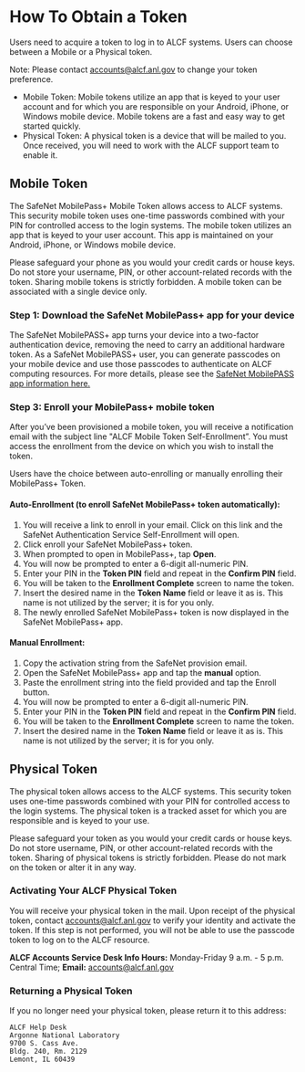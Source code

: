 # How To Obtain a Token

Users need to acquire a token to log in to ALCF systems. Users can choose between a Mobile or a Physical token. 

Note: Please contact [accounts@alcf.anl.gov](mailto:accounts@alcf.anl.gov) to change your token preference.

- Mobile Token: Mobile tokens utilize an app that is keyed to your user account and for which you are responsible on your Android, iPhone, or Windows mobile device. Mobile tokens are a fast and easy way to get started quickly.
- Physical Token: A physical token is a device that will be mailed to you. Once received, you will need to work with the ALCF support team to enable it.

## Mobile Token

The SafeNet MobilePass+ Mobile Token allows access to ALCF systems. This security mobile token uses one-time passwords combined with your PIN for controlled access to the login systems. The mobile token utilizes an app that is keyed to your user account. This app is maintained on your Android, iPhone, or Windows mobile device. 

Please safeguard your phone as you would your credit cards or house keys. Do not store your username, PIN, or other account-related records with the token. Sharing mobile tokens is strictly forbidden. A mobile token can be associated with a single device only.

### Step 1: Download the SafeNet MobilePass+ app for your device

The SafeNet MobilePASS+ app turns your device into a two-factor authentication device, removing the need to carry an additional hardware token. As a SafeNet MobilePASS+ user, you can generate passcodes on your mobile device and use those passcodes to authenticate on ALCF computing resources. For more details, please see the [SafeNet MobilePASS app information here.](https://cpl.thalesgroup.com/access-management/authenticators/software-authentication/mobilepass-plus-push-authentication)

### Step 3: Enroll your MobilePass+ mobile token

After you’ve been provisioned a mobile token, you will receive a notification email with the subject line "ALCF Mobile Token Self-Enrollment”. You must access the enrollment from the device on which you wish to install the token. 

Users have the choice between auto-enrolling or manually enrolling their MobilePass+ Token.

#### Auto-Enrollment (to enroll SafeNet MobilePass+ token automatically):

1. You will receive a link to enroll in your email. Click on this link and the SafeNet Authentication Service Self-Enrollment will open.
2. Click enroll your SafeNet MobilePass+ token.
3. When prompted to open in MobilePass+, tap **Open**.
4. You will now be prompted to enter a 6-digit all-numeric PIN.
5. Enter your PIN in the **Token PIN** field and repeat in the **Confirm PIN** field.
6. You will be taken to the **Enrollment Complete** screen to name the token.
7. Insert the desired name in the **Token Name** field or leave it as is. This name is not utilized by the server; it is for you only.
8. The newly enrolled SafeNet MobilePass+ token is now displayed in the SafeNet MobilePass+ app.

#### Manual Enrollment:

1. Copy the activation string from the SafeNet provision email.
2. Open the SafeNet MobilePass+ app and tap the **manual** option.
3. Paste the enrollment string into the field provided and tap the Enroll button.
4. You will now be prompted to enter a 6-digit all-numeric PIN.
5. Enter your PIN in the **Token PIN** field and repeat in the **Confirm PIN** field.
6. You will be taken to the **Enrollment Complete** screen to name the token.
7. Insert the desired name in the **Token Name** field or leave it as is. This name is not utilized by the server; it is for you only.

## Physical Token

The physical token allows access to the ALCF systems. This security token uses one-time passwords combined with your PIN for controlled access to the login systems. The physical token is a tracked asset for which you are responsible and is keyed to your use. 

Please safeguard your token as you would your credit cards or house keys. Do not store username, PIN, or other account-related records with the token. Sharing of physical tokens is strictly forbidden. Please do not mark on the token or alter it in any way.

### Activating Your ALCF Physical Token

You will receive your physical token in the mail. Upon receipt of the physical token, contact [accounts@alcf.anl.gov](mailto:accounts@alcf.anl.gov) to verify your identity and activate the token. If this step is not performed, you will not be able to use the passcode token to log on to the ALCF resource.

**ALCF Accounts Service Desk Info Hours:** Monday-Friday 9 a.m. - 5 p.m. Central Time; **Email:** [accounts@alcf.anl.gov](mailto:accounts@alcf.anl.gov)

### Returning a Physical Token

If you no longer need your physical token, please return it to this address:

```
ALCF Help Desk
Argonne National Laboratory
9700 S. Cass Ave.
Bldg. 240, Rm. 2129
Lemont, IL 60439
```